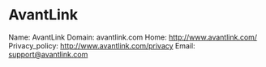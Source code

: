 
# AvantLink

Name: AvantLink
Domain: avantlink.com
Home: http://www.avantlink.com/
Privacy_policy: http://www.avantlink.com/privacy
Email: support@avantlink.com
